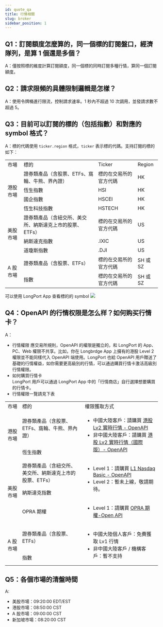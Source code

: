 ```yaml
---
id: quote_qa
title: 行情相關
slug: broker
sidebar_position: 1
---
```


## Q1：訂閱額度怎麼算的，同一個標的訂閱盤口，經濟隊列，是算 1 個還是多個？

A：僅按照標的維度計算訂閱額度，同一個標的同時訂閱多種行情，算同一個訂閱額度。

## Q2：請求限頻的具體限制邏輯是怎樣？

A：使用令牌桶進行限流，控制請求速率。1 秒內不超過 10 次調用，並發請求數不超過 5。

## Q3：目前可以訂閱的標的（包括指數）和對應的 symbol 格式？

A：標的代碼使用 `ticker.region` 格式，`ticker` 表示標的代碼。支持訂閱的標的如下：

<table>
    <tr>
        <td>市場</td>
        <td>標的</td>
        <td>Ticker</td>
        <td>Region</td>
    </tr>
    <tr>
        <td rowspan="4">港股市場</td>
        <td>證券類產品（含股票、ETFs、窩輪、牛熊、界內證）</td>
        <td>標的在交易所的官方代碼</td>
        <td>HK</td>
    </tr>
    <tr>
        <td>恆生指數</td>
        <td>HSI</td>
        <td>HK</td>
    </tr>
    <tr>
        <td>國企指數</td>
        <td>HSCEI</td>
        <td>HK</td>
    </tr>
    <tr>
        <td>恆生科技指數</td>
        <td>HSTECH</td>
        <td>HK</td>
    </tr>
    <tr>
        <td rowspan="3">美股市場</td>
        <td>證券類產品（含紐交所、美交所、納斯達克上市的股票、ETFs）</td>
        <td>標的在交易所的官方代碼</td>
        <td>US</td>
    </tr>
    <tr>
        <td>納斯達克指數</td>
        <td>.IXIC</td>
        <td>US</td>
    </tr>
    <tr>
        <td>道瓊斯指數</td>
        <td>.DJI</td>
        <td>US</td>
    </tr>
    <tr>
        <td rowspan="2">A 股市場</td>
        <td>證券類產品（含股票、ETFs）</td>
        <td>標的在交易所的官方代碼</td>
        <td>SH 或 SZ</td>
    </tr>
    <tr>
        <td>指數</td>
        <td>標的在交易所的官方代碼</td>
        <td>SH 或 SZ</td>
    </tr>
</table>

可以使用 LongPort App 查看標的的 symbol
<img src="https://pub.lbkrs.com/files/202206/7CSoiaDR4wGZPNCT/20220629-180013.jpeg" className="max-w-2xl" />

## Q4：OpenAPI 的行情权限是怎么样？如何购买行情卡？

A：

- 行情權限
  應交易所規則，OpenAPI 的權限是獨立的，和 LongPort 的 App、PC、Web 權限不共享。比如，你在 Longbrdge App 上擁有的港股 Level 2 權限並不能同樣代入 OpenAPI 端使用。LongPort 也給 OpenAPI 用戶贈送了基礎的行情權益，如你需要更高級別的行情，可以通過購買行情卡激活高級別行情權限。
- 如何購買行情卡  
  LongPort 用戶可以通過 LongPort App 中的「行情商店」自行選擇想要購買的行情卡。
- 行情權限一覽請見下表
<table>
<tr>
        <td>市場</td>
        <td>標的</td>
        <td>權限獲取方式</td>
    </tr>
    <tr>
        <td rowspan="2">港股市場</td>
        <td>證券類產品（含股票、ETFs、窩輪、牛熊、界內證）</td>
        <td rowspan="2">
            <ul>
            <li>中國大陸客戶：請購買 <a href="https://activity.lbkrs.com/spa/mall?market=HK">港股 Lv2 實時行情 - OpenAPI</a></li>
            <li>非中國大陸客戶：請購買 <a href="https://activity.lbkrs.com/spa/mall?market=HK">港股 Lv2 實時行情（國際版）- OpenAPI</a></li>
            </ul>
        </td>
    </tr>
    <tr>
        <td>恆生指數</td>
    </tr>
    <tr>
        <td rowspan="3">美股市場</td>
        <td>證券類產品（含紐交所、美交所、納斯達克上市的股票、ETFs）</td>
        <td rowspan="2">
            <ul>
            <li>Level 1：請購買 <a href="https://activity.lbkrs.com/spa/mall?market=US">L1 Nasdaq Basic - OpenAPI</a></li>
            <li>Level 2：暫未上線，敬請期待。 </li>
            </ul>
        </td>
    </tr>
    <tr>
        <td>納斯達克指數</td>
</tr>
    <tr>
        <td>OPRA 期權</td>
        <td>
            <ul>
            <li>Level 1：請購買 <a href="https://activity.lbkrs.com/spa/mall?market=US">OPRA 期權-Open API</a></li>
            </ul>
        </td>
    </tr>
    <tr>
        <td rowspan="2">A 股市場</td>
        <td>證券類產品（含股票、ETFs）</td>
        <td rowspan="2">
        <ul>
            <li>中國大陸個人客戶：免費獲取 Lv1 行情</li>
            <li>非中國大陸客戶 / 機構客戶：暫不支持</li>
        </ul>
        </td>
    </tr>
    <tr>
        <td>指數</td>
    </tr>
</table>

## Q5：各個市場的清盤時間

A:

- 美股市場：09:20:00 EDT/EST
- 港股市場：08:50:00 CST
- A 股市場：09:00:00 CST
- 新加坡市場：08:20:00 CST
